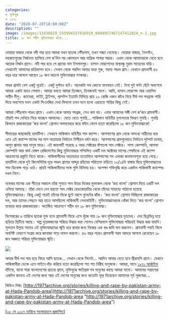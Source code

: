 ```yaml
---
categories:
- মুক্তিযুদ্ধ
- ১৯৭১
date: "2020-07-28T18:00:00Z"
description: ""
image: /images/13438829_555994157916910_6604957467147412024_n-1.jpg
title: ১৮ জন শহীদ মুক্তিযোদ্ধার কাছে...
---
```

দোয়ারা বাজার থেকে নদী পার হয়ে আমরা যখন ছাতক পৌঁছলাম, তখন সন্ধ্যা নেমেছে। দোয়ারা বাজার, নৈনগাঁও, মহব্বতপুরের নির্জনতা ছাপিয়ে বেশ ক'দিন পর কোলাহল আর যান্ত্রিক শব্দের সম্ভার। এখান থেকে আমাদেরকে যেতে হবে আরেক নির্জন গ্রামে। নদী পার হয়ে সে গ্রামের নাম ইসলামপুর। হাসান মোরশেদের বাল্যবন্ধু মুরাদ সাহেবের বাড়ি। সেখানেই আমাদের রাত্রিযাপন হবে। সেখান থেকে পরদিন আবার যাত্রা শুরু, গন্তব্য পাণ্ডব গ্রাম। যেখানে গ্রামবাসী ৪৬ বছর ধরে আগলে আছেন ১৮ জন অচেনা মুক্তিযোদ্ধার গণকবর।

পাণ্ডব গ্রামটা বেশ একটু দূরেই। একটু দুর্গমও বটে। অনেকটা পথ কোনো যানবাহন নেই। টানা দুই ঘন্টা হেঁটে অবশেষে আমরা একটা বাহন পেলাম। আমরা বলতে আমরা তিনজন, তিনজনাই সচল। আমি, হাসান মোরশেদ আর ওয়াসিম সায়ীদ দীপু। ক্যামেরা, লাইট, ট্রাইপড, ল্যাপটপ ইত্যাদি মিলিয়ে প্রায় ২০ কেজি ওজন কাঁধে নিয়ে দীর্ঘ পথ পদব্রজে পারি দিয়ে অবশেষে যখন একটা সিএনজির দেখা মিললো তখন মনে হলো এরচেয়ে শান্তির কিছু নেই।

আমরা পৌঁছলাম পাণ্ডব গ্রামে। এখান থেকে আবার পদব্রজ, সেও কম নয়। এবার আমাদের সঙ্গী বেশ ক'জন গ্রামবাসী। তাঁরাই পথ দেখিয়ে নিয়ে যাচ্ছেন আমাদের। যেতে যেতে শুনছি... পাকিস্তান বাহিনীর নৃশংসতার বিবরণ শুনছি। শুনছি কিভাবে রাজাকারেরা 'জয় বাংলা' শ্লোগান অপব্যবহার করে ফাঁদে ফেলে হত্যা করেছিলো ১৮ জন মুক্তিযোদ্ধাকে!

সীমান্তের কাছাকাছি হাদাটিলা। সেখানে পাকিস্তান বাহিনীর শক্ত ক্যাম্প। আশপাশের গ্রাম থেকে অসংখ্য নারীদের ধরে এনে এই ক্যাম্পে মাসের পর মাস অত্যাচার নির্যাতন নিপীড়ন ধর্ষণ করে। আশপাশের গ্রামগুলোতে নির্যাতন লুটপাট চালায়, আগুন জ্বালায় আর মানুষ মারে। এই জায়গাটি পরেছে ৫ নম্বর সেক্টরের বাঁশতলা সাব সেক্টরে। পাপা কোম্পানি, আলফা কোম্পানি আর থার্ড বেঙ্গল রেজিমেন্টের কিছু মুক্তিযোদ্ধার সম্মিলিত একটি দল অক্টোবর মাসের শেষদিকে এই ক্যাম্প আক্রমণের প্রস্তুতি নিতে থাকে। পাকিস্তানীদের অত্যাচারে ততোদিনে আশপাশের সব এলাকা জনমানবশূন্য হয়ে গেছে। হাদাটিলা থেকে দুই কিলোমিটার দূরে পাণ্ডব গ্রামের আব্দুর রহিমের পরিত্যক্ত বাড়িতে ১৩/১৪টা বাঙ্কার ঘিরে মুক্তিযোদ্ধাদের শক্ত ডিফেন্স গড়ে ওঠে। প্রায়ই পাকিস্তানীদের সঙ্গে গুলি বিনিময় হয়। অপেক্ষা শক্তিবৃদ্ধি করে একদিন পাকিস্তানী ক্যাম্পের দখল নিবে।

নভেম্বর মাসের এক শীতের সকালে তাঁরা শুনতে পান উত্তর দিকের মুক্তাঞ্চল থেকে 'জয় বাংলা' শ্লোগান দিয়ে একটি দল এগিয়ে আসছে। তাঁরা ভেবে নেন হয়তো সাব সেক্টর হেডকোয়ার্টার থেকে তাঁদের সাহায্যে পাঠানো হয়েছে মুক্তিযোদ্ধাদের। কিন্তু একটু পরেই তাঁদের দিকে ছুটে আসে বুলেটের ঝাঁক। 'জয় বাংলা' শ্লোগান দিচ্ছিলো রাজাকারের দল, আর তাদের পেছনে অস্ত্র হাতে আসছিলো পাকিস্তানী সেনাবাহিনী। মুক্তিযোদ্ধাদেরকে ধোঁকা দিতে 'জয় বাংলা' শ্লোগান ব্যবহার করে রাজাকারেরা। অতর্কিত আক্রমণে শহীদ হন ১৮ জন মুক্তিযোদ্ধা।

ডিসেম্বরের ৬ তারিখে ছাতক মুক্ত হলে গ্রামবাসী ফিরে এসে খুঁজে পায় ১৮ জন মুক্তিযোদ্ধার মৃতদেহ। দেহ ছিন্নভিন্ন হয়ে ছড়িয়ে ছিটিয়ে আছে। অল্প দুয়েকজনের পরিচয় উদ্ধার করা গেলেও বেশিরভাগ মুক্তিযোদ্ধার পরিচয়ই উদ্ধার করা যায়নি। সুলতান উল্লাহ সাহেব এই মুক্তিযোদ্ধাদের স্মৃতি ধরে রাখার জন্য নিজের এক খণ্ড জমি দান করলেন। গ্রামবাসী সবাই মিলে অবশিষ্ট দেহাংশ সংগ্রহ করে জানাজা পড়ে দাফন করলো। ৪৬ বছর পরেও গ্রামবাসী পরম আদরে আগলে রেখেছেন ১৮ জন অজ্ঞাত পরিচয় মুক্তিযোদ্ধার স্মৃতি।

![](https://photos.smugmug.com/My-First-Gallery/i-jh45ksG/0/4bc6f7bd/M/IMG_0062-M.jpg)

আবার দীর্ঘ পথ পার হয়ে ফিরে আসি ছাতক... সেখান থেকে সিলেট... পরদিন আবার যেতে হবে শ্রীরামসি গ্রামে। যেখানে পাকিস্তানীরা ডেকে এনে লাইনে দাঁড় করিয়ে হত্যা করেছিলো শত শত নিরীহ মানুষকে। আমরা, মানে [১৯৭১ আর্কাইভ](http://1971archive.org/) হাঁটবো, যাবো সারা বাংলাদেশের প্রত্যন্ত গ্রামে, মুক্তিযুদ্ধে ক্ষতিগ্রস্ত সব মানুষের কাছে আমরা যাবো। আমাদের সন্তানেরা একদিন জানবে এই দেশের জন্য আর এই দেশের মানুষের জন্য কতোটা মূল্য দিয়েছেন আমাদের পূর্ব পুরুষেরা...

ভিডিও লিঙ্ক: [http://1971archive.org/stories/killing-and-rape-by-pakistan-army-at-Hada-Pandob-area](http://1971archive.org/stories/killing-and-rape-by-pakistan-army-at-Hada-Pandob-area "http://1971archive.org/stories/killing-and-rape-by-pakistan-army-at-Hada-Pandob-area")

[\[০৮ মে ২০১৭ তারিখে সচলায়তনে প্রকাশিত\]](http://www.sachalayatan.com/nazrul_islam/56573)